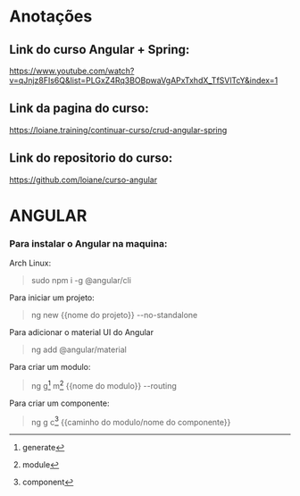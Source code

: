 # Anotações
## Link do curso Angular + Spring: 
https://www.youtube.com/watch?v=qJnjz8FIs6Q&list=PLGxZ4Rq3BOBpwaVgAPxTxhdX_TfSVlTcY&index=1

## Link da pagina do curso: 
https://loiane.training/continuar-curso/crud-angular-spring

## Link do repositorio do curso: 
https://github.com/loiane/curso-angular

# ANGULAR
### Para instalar o Angular na maquina:

Arch Linux:
> sudo npm i -g @angular/cli

Para iniciar um projeto:
> ng new {{nome do projeto}} --no-standalone

Para adicionar o material UI do Angular
> ng add @angular/material

Para criar um modulo:
> ng g[^1] m[^2] {{nome do modulo}} --routing

[^1]: generate
[^2]: module

Para criar um componente:

> ng g c[^3] {{caminho do modulo/nome do componente}}

[^3]: component

